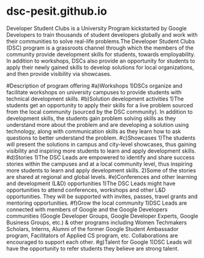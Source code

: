 # dsc-pesit.github.io
Developer Student Clubs is a University Program kickstarted by Google Developers to train thousands of student developers globally and work with their communities to solve real-life problems.The Developer Student Clubs (DSC) program is a grassroots channel through which the members of the community provide development skills for students, towards employability. In addition to workshops, DSCs also provide an opportunity for students to apply their newly gained skills to develop solutions for local organizations, and then provide visibility via showcases.

#Description of program offering
#a)Workshops
1)DSCs organize and facilitate workshops on university campuses to provide students with technical development skills.
#b)Solution development activities
1)The students get an opportunity to apply their skills for a live problem sourced from the local community (sourced by the DSC community). In addition to development skills, the students gain problem solving skills as they understand more about the problem and are developing a solution using technology, along with communication skills as they learn how to ask questions to better understand the problem.
#c)Showcases
1)The students will present the solutions in campus and city-level showcases, thus gaining visibility and inspiring more students to learn and apply development skills.
#d)Stories
1)The DSC Leads are empowered to identify and share success stories within the campuses and at a local community level, thus inspiring more students to learn and apply development skills.
2)Some of the stories are shared at regional and global levels.
#e)Conferences and other learning and development (L&D) opportunities
1)The DSC Leads might have opportunities to attend conferences, workshops and other L&D opportunities. They will be supported with invites, passes, travel grants and mentoring opportunities.
#f)Grow the local community
1)DSC Leads are connected with members of Google and the Google Developers communities (Google Developer Groups, Google Developer Experts, Google Business Groups, etc.) & other programs including Women Techmakers Scholars, Interns, Alumni of the former Google Student Ambassador program, Facilitators of Applied CS program, etc. Collaborations are encouraged to support each other.
#g)Talent for Google
1)DSC Leads will have the opportunity to refer students they believe are strong talent.
